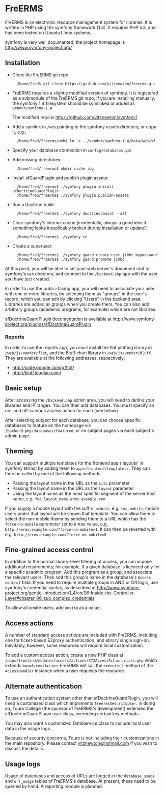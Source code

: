 FreERMS
=======

FreERMS is an electronic resource management system for libraries. It is
written in PHP using the symfony framework (1.4). It requires PHP 5.3, and
has been tested on Ubuntu Linux systems.

symfony is very well documented; the project homepage is
http://www.symfony-project.org/

Installation
------------

* Clone the FreERMS git repo

        /home/fred$ git clone https://github.com/yitznewton/freerms.git

* FreERMS requires a slightly modified version of symfony. It is registered as
  a submodule of the FreERMS git repo; if you are installing manually,
  the symfony 1.4 filesystem should be symlinked or added as
  `vendor/symfony-1.4`

  The modified repo is https://github.com/yitznewton/symfony1

* Add a symlink in `/web` pointing to the symfony assets directory, or copy
  it, e.g.:

        /home/fred/freerms/web$ ln -s ../vendor/symfony-1.4/data/web/sf

* Specify your database connection in
  `config/databases.yml`

* Add missing directories:

        /home/fred/freerms$ mkdir cache log

* Install sfGuardPlugin and publish plugin assets:

        /home/fred/freerms$ ./symfony plugin:install sfDoctrineGuardPlugin
        /home/fred/freerms$ ./symfony plugin:publish-assets

* Run a Doctrine build. 

        /home/fred/freerms$ ./symfony doctrine:build --all

* Clear symfony's internal cache (incidentally, always a good idea if
  something looks inexplicably broken during installation or update):

        /home/fred/freerms$ ./symfony cc

* Create a superuser:

        /home/fred/freerms$ ./symfony guard:create-user jimbo mypassword
        /home/fred/freerms$ ./symfony guard:promote jimbo

At this point, you will be able to set your web server's document root to
symfony's `web` directory, and connect to the `/backend.php` app with the user
you have just created.

In order to use the public-facing
app, you will need to associate your user with one or more libraries, by
selecting them as "groups" in the user's record, which you can edit by
clicking "Users" in the backend area. Libraries are added as groups
when you create them. You can also add arbitrary groups (academic programs,
for example) which are not libraries.

sfDoctrineGuardPlugin documentation is available at
http://www.symfony-project.org/plugins/sfDoctrineGuardPlugin

### Reports

In order to use the reports app, you must install the flot plotting library in
`/web/js/vendor/flot`, and the Bluff chart library in `/web/js/vendor/bluff`.
They are available at the following addresses, respectively:

* http://code.google.com/p/flot/
* http://bluff.jcoglan.com/

Basic setup
-----------

After accessing the `/backend.php` admin area, you will need to define your
libraries and IP ranges. You can then add databases. You must specify an on-
and off-campus access action for each (see below).

After selecting subject for each database, you can choose specific databases
to feature on the homepage via `/backend.php/databases/featured`, or on subject
pages via each subject's admin page.

Theming
-------

You can support multiple templates for the frontend app ('layouts' in symfony
terms) by adding them to `apps/frontend/templates/`. They can then be called
by one of the following methods:

* Passing the layout name in the URL as the `site` parameter
* Passing the layout name in the URL as the `layout` parameter
* Using the layout name as the most specific segment of the server host name,
  e.g. `foo_layout_name.erms.example.com`

If you supply a mobile layout with the suffix `_mobile`, e.g.
`foo_mobile`, mobile users under that layout will be shown that template. You
can allow them to select the non-mobile theme by sending them to a URL which
has the `force-no-mobile` parameter set to a true value, e.g.
`http://erms.example.com/?force-no-mobile=1`. It can then be reverted with e.g.
`http://erms.example.com/?force-no-mobile=0`.

Fine-grained access control
---------------------------

In addition to the normal library-level filtering of access, you can impose
additional requirements; for example, if a given database is licenced only for
a specific acadmic program. Add this program as a group, and associate the
relevant users. Then add this group's name in the database's `Access control`
field. If you need to require multiple groups in AND or OR logic, use
symfony's credential syntax, as described at
http://www.symfony-project.org/gentle-introduction/1_4/en/06-Inside-the-Controller-Layer#chapter_06_sub_complex_credentials

To allow all onsite users, add `onsite` as a value.

Access actions
---------------

A number of standard access actions are included with
FreERMS, including one for ticket-based EZproxy authentication, and ebrary
single sign-on. Inevitably, however, some resources will require
local customization.

To add a custom access action, create a new PHP class at
`/apps/frontend/modules/access/actions/XYZAccessAction.class.php`
which extends `baseAccessAction`. FreERMS will call the `execute()` method
of the `AccessHandler` instance when a user requests the resource.

Alternate authentication
-----------------

To use an authentication system other than sfDoctrineGuardPlugin, you will
need a customized class which implements `freermsSecurityUser`. In doing
so, Touro College (the sponsor of FreERMS's development) extended the
sfDoctrineGuardPlugin user class, overriding certain key methods.

You may also want a customized DataService class to include local user data
in the usage logs.

Because of security concerns, Touro is not including their customizations in
the main repository. Please contact yitznewton@hotmail.com if you wish to
discuss the details.

Usage logs
----------

Usage of databases and access of URLs are logged in the `database_usage` and
`url_usage` tables of FreERMS's database. At present, these need to be queried
by hand. A reporting module is planned.

